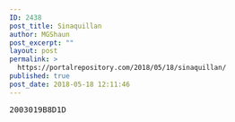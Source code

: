 ```yaml
---
ID: 2438
post_title: Sinaquillan
author: MGShaun
post_excerpt: ""
layout: post
permalink: >
  https://portalrepository.com/2018/05/18/sinaquillan/
published: true
post_date: 2018-05-18 12:11:46
---
```

<pre>2003019B8D1D</pre>